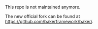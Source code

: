 This repo is not maintained anymore.

The new official fork can be found at https://github.com/bakerframework/baker/.
